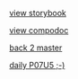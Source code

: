 [view storybook](https://steflen.github.io/oh-my-repo/docs/index.html)

[view compodoc](https://steflen.github.io/oh-my-repo/storybook/index.html)

[back 2 master](https://github.com/steflen/oh-my-repo)

[daily P07U5 ;-)](https://twitter.com/potus)
